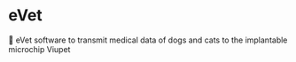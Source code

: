 # eVet
🐶 eVet software to transmit medical data of dogs and cats to the implantable microchip Viupet
